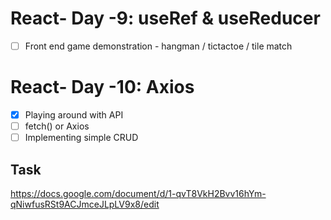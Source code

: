 # React- Day -9: useRef & useReducer

- [ ] Front end game demonstration - hangman / tictactoe / tile match

# React- Day -10: Axios

- [x] Playing around with API
- [ ] fetch() or Axios
- [ ] Implementing simple CRUD

## Task

https://docs.google.com/document/d/1-qvT8VkH2Bvv16hYm-qNiwfusRSt9ACJmceJLpLV9x8/edit
